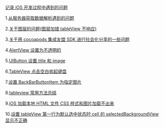 <a href="https://github.com/zyfoolboy/problems-of-work/wiki">记录 iOS 开发过程中遇到的问题</a>

1.[从服务器获取数据解析遇到的问题](https://github.com/zyfoolboy/problems-of-work/wiki/%E4%BB%8E%E6%9C%8D%E5%8A%A1%E5%99%A8%E8%8E%B7%E5%8F%96%E6%95%B0%E6%8D%AE%E8%A7%A3%E6%9E%90%E6%97%B6%E9%81%87%E5%88%B0%E7%9A%84%E9%97%AE%E9%A2%98)

2.[关于图层的问题(图层加错 tableView 不响应)](https://github.com/zyfoolboy/problems-of-work/wiki/%E5%85%B3%E4%BA%8E%E5%9B%BE%E5%B1%82%E7%9A%84%E9%97%AE%E9%A2%98(%E5%9B%BE%E5%B1%82%E5%8A%A0%E9%94%99tableView%E4%B8%8D%E5%93%8D%E5%BA%94))

3.[关于用 cocoapods 集成友盟 SDK 进行社会化分享的一些问题](https://github.com/zyfoolboy/problems-of-work/wiki/%E5%85%B3%E4%BA%8E%E7%94%A8cocoapods%E9%9B%86%E6%88%90%E5%8F%8B%E7%9B%9FSDK%E8%BF%9B%E8%A1%8C%E7%A4%BE%E4%BC%9A%E5%8C%96%E5%88%86%E4%BA%AB%E7%9A%84%E4%B8%80%E4%BA%9B%E9%97%AE%E9%A2%98)

4.[AlertView 设置为不透明的](https://github.com/zyfoolboy/problems-of-work/wiki/iOS-AlertView%E8%83%8C%E6%99%AF%E8%AE%BE%E7%BD%AE%E4%B8%BA%E4%B8%8D%E9%80%8F%E6%98%8E)

5.[UIButton 设置 title 和 image](https://github.com/zyfoolboy/ButtonTitle/blob/master/README.md)

6.[TableView 点击空白收起键盘](https://github.com/zyfoolboy/problems-of-work/wiki/TableView%E7%82%B9%E5%87%BB%E7%A9%BA%E7%99%BD%E6%94%B6%E8%B5%B7%E9%94%AE%E7%9B%98)

7.[设置 BackBarButtonItem 为指定图片](https://github.com/zyfoolboy/BackBarButtonItem/blob/master/README.md)

8.[tableview 常用方法总结](https://github.com/zyfoolboy/problems-of-work/wiki/tableView%E5%B8%B8%E7%94%A8%E6%96%B9%E6%B3%95%E6%80%BB%E7%BB%93)

9.[iOS 加载本地 HTML 文件 CSS 样式和图片加载不出来](https://github.com/zyfoolboy/problems-of-work/wiki/iOS%E5%8A%A0%E8%BD%BD%E6%9C%AC%E5%9C%B0HTML%E6%96%87%E4%BB%B6CSS%E6%A0%B7%E5%BC%8F%E5%9B%BE%E7%89%87%E4%B8%8D%E5%8A%A0%E8%BD%BD)

10.[设置 tableView 第一行为默认选中状态时 cell 的 selectedBackgroundView 显示不正确](https://github.com/zyfoolboy/problems-of-work/wiki/%E8%AE%BE%E7%BD%AE-tableView-%E7%AC%AC%E4%B8%80%E8%A1%8C%E4%B8%BA%E9%BB%98%E8%AE%A4%E9%80%89%E4%B8%AD%E7%8A%B6%E6%80%81%E6%97%B6-cell-%E7%9A%84-selectedBackgroundView-%E6%98%BE%E7%A4%BA%E4%B8%8D%E6%AD%A3%E7%A1%AE)
